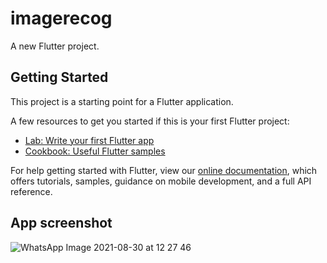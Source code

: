 # imagerecog

A new Flutter project.

## Getting Started

This project is a starting point for a Flutter application.

A few resources to get you started if this is your first Flutter project:

- [Lab: Write your first Flutter app](https://flutter.dev/docs/get-started/codelab)
- [Cookbook: Useful Flutter samples](https://flutter.dev/docs/cookbook)

For help getting started with Flutter, view our
[online documentation](https://flutter.dev/docs), which offers tutorials,
samples, guidance on mobile development, and a full API reference.

## App screenshot
![WhatsApp Image 2021-08-30 at 12 27 46](https://user-images.githubusercontent.com/958346/131309207-72fa789c-bef8-4faa-bd54-8ce0071db81b.jpeg)
